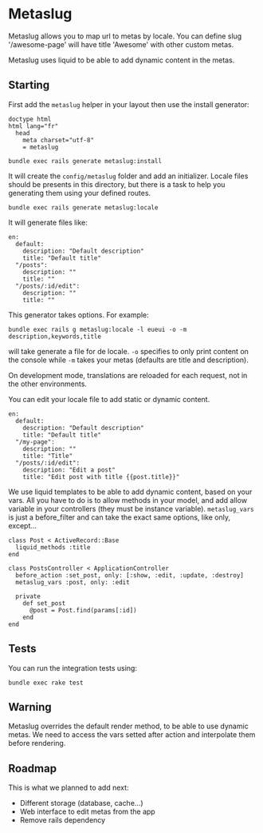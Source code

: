 # Metaslug

Metaslug allows you to map url to metas by locale.
You can define slug '/awesome-page' will have title 'Awesome' with other custom metas.

Metaslug uses liquid to be able to add dynamic content in the metas.

## Starting

First add the `metaslug` helper in your layout then use the install generator:

~~~
doctype html
html lang="fr"
  head
    meta charset="utf-8"
    = metaslug
~~~

~~~
bundle exec rails generate metaslug:install
~~~

It will create the `config/metaslug` folder and add an initializer.
Locale files should be presents in this directory, but there is a task to help you generating them using your defined routes.

~~~
bundle exec rails generate metaslug:locale
~~~

It will generate files like:

~~~
en:
  default:
    description: "Default description"
    title: "Default title"
  "/posts":
    description: ""
    title: ""
  "/posts/:id/edit":
    description: ""
    title: ""
~~~

This generator takes options. For example:

~~~
bundle exec rails g metaslug:locale -l eueui -o -m description,keywords,title
~~~

will take generate a file for de locale. `-o` specifies to only print content on the console while `-m` takes your metas (defaults are title and description).

On development mode, translations are reloaded for each request, not in the other environments.

You can edit your locale file to add static or dynamic content.

~~~
en:
  default:
    description: "Default description"
    title: "Default title"
  "/my-page":
    description: ""
    title: "Title"
  "/posts/:id/edit":
    description: "Edit a post"
    title: "Edit post with title {{post.title}}"
~~~

We use liquid templates to be able to add dynamic content, based on your vars.
All you have to do is to allow methods in your model, and add allow variable in your controllers (they must be instance variable).
`metaslug_vars` is just a before_filter and can take the exact same options, like only, except…

~~~
class Post < ActiveRecord::Base
  liquid_methods :title
end
~~~

~~~
class PostsController < ApplicationController
  before_action :set_post, only: [:show, :edit, :update, :destroy]
  metaslug_vars :post, only: :edit

  private
    def set_post
      @post = Post.find(params[:id])
    end
end
~~~

## Tests

You can run the integration tests using:

~~~
bundle exec rake test
~~~

## Warning

Metaslug overrides the default render method, to be able to use dynamic metas.
We need to access the vars setted after action and interpolate them before rendering.

## Roadmap

This is what we planned to add next:

- Different storage (database, cache…)
- Web interface to edit metas from the app
- Remove rails dependency
